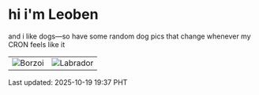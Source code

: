 # hi i'm Leoben

and i like dogs—so have some random dog pics that change whenever my CRON feels like it

|  |  |
|--------|----------|
| ![Borzoi](https://random-dog-vercel.vercel.app/api/random-borzoi?v=1760873869) | ![Labrador](https://random-dog-vercel.vercel.app/api/random-labrador?v=1760873869) |

Last updated: 2025-10-19 19:37 PHT
